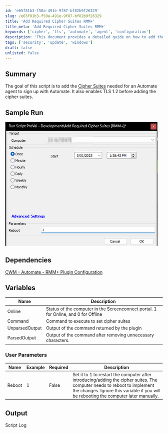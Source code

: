 ```yaml
---
id: 'e65f81b3-f50a-491e-9f87-bf82b9f26329'
slug: /e65f81b3-f50a-491e-9f87-bf82b9f26329
title: 'Add Required Cipher Suites RMM+'
title_meta: 'Add Required Cipher Suites RMM+'
keywords: ['cipher', 'tls', 'automate', 'agent', 'configuration']
description: 'This document provides a detailed guide on how to add the necessary Cipher Suites for an Automate agent to successfully sign up with ConnectWise Automate, including enabling TLS 1.2 and handling the required configurations.'
tags: ['security', 'update', 'windows']
draft: false
unlisted: false
---
```


## Summary

The goal of this script is to add the [Cipher Suites](https://docs.connectwise.com/ConnectWise_Automate_Documentation/080/050/Agent_TLS_1.2_Support_Assessment#:~:text=via%20TLS%201.2.-,Supported,-Cipher%20Suites) needed for an Automate agent to sign up with Automate. It also enables TLS 1.2 before adding the cipher suites.

## Sample Run

![Sample Run](../../../static/img/docs/e65f81b3-f50a-491e-9f87-bf82b9f26329/image_1.png)

## Dependencies

[CWM - Automate - RMM+ Plugin Configuration](/docs/f99ddaae-0cb3-4941-b2aa-dc93671dd246)

## Variables

| Name          | Description                                                                                     |
|---------------|-------------------------------------------------------------------------------------------------|
| Online        | Status of the computer in the Screenconnect portal. 1 for Online, and 0 for Offline           |
| Command       | Command to execute to set cipher suites                                                        |
| UnparsedOutput| Output of the command returned by the plugin                                                   |
| ParsedOutput  | Output of the command after removing unnecessary characters.                                    |

### User Parameters

| Name    | Example | Required | Description                                                                                                           |
|---------|---------|----------|-----------------------------------------------------------------------------------------------------------------------|
| Reboot  | 1       | False    | Set it to 1 to restart the computer after introducing/adding the cipher suites. The computer needs to reboot to implement the changes. Ignore this variable if you will be rebooting the computer later manually. |

## Output

Script Log



